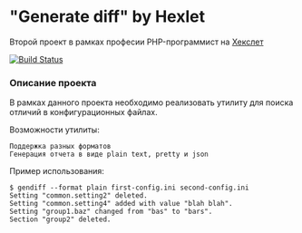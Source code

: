 # "Generate diff" by Hexlet

Второй проект в рамках професии PHP-программист на [Хекслет](https://ru.hexlet.io/professions/php)

[![Build Status](https://travis-ci.org/julbel1984/php-project-lvl2.svg?branch=master)](https://travis-ci.org/julbel1984/php-project-lvl2)

### Описание проекта

В рамках данного проекта необходимо реализовать утилиту для поиска отличий в конфигурационных файлах.

Возможности утилиты:

    Поддержка разных форматов
    Генерация отчета в виде plain text, pretty и json

Пример использования:

```
$ gendiff --format plain first-config.ini second-config.ini
Setting "common.setting2" deleted.
Setting "common.setting4" added with value "blah blah".
Setting "group1.baz" changed from "bas" to "bars".
Section "group2" deleted.
```